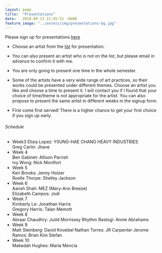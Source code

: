 ```yaml
---
layout: page
title:  "Presentations"
date:   2018-09-13 21:45:51 -0400
feature_image: "../assets/img/presentations-bg.jpg"
---
```


Please sign up for presentations [here](https://docs.google.com/spreadsheets/d/1ZXP5Y2u4MbgwM_KZMIRswBQNS5wGiDx4AGXsN6ALnMY/edit?usp=sharing)

* Choose an artist from the [list](http://introfall2018.dlarts.xyz/resources/) for presentation.

* You can also present an artist who is not on the list, but please email in advance to confirm it with me.

* You are only going to present one time in the whole semester.

* Some of the artists have a very wide range of art practices, so their works could be presented under different themes. Choose an artist you like and choose a time to present it. I will contact you if I found that your choice of time/theme is not appropriate for the artist. You can also propose to present the same artist in different weeks in the signup form.

* First come first served! There is a higher chance to get your first choice if you sign up early.

<h6>Schedule</h6>

* Week3
        Elisia Lopez: Y0UNG-HAE CHANG HEAVY INDUSTRIES   
        Greg Carlin: Jhave
* Week 4  
        Ben Gabinet: Allison Parrish   
        Ivy Wong: Nick Montfort  
* Week 5  
        Keri Brooks: Jenny Holzer  
        Roelle Thorpe: Shelley Jackson  
* Week 6  
        Aansh Shah: MEZ (Mary-Ann Breeze)  
        Elizabeth Campos: Jodi
* Week 7  
        Kimberly Le: Jonathan Harris  
        Gregory Harris: Talan Memott
* Week 8  
        Abraar Chaudhry: Judd Morrissey
        Rhythm Rastogi: Annie Abrahams
* Week 9  
        Matt Steinberg: David Knoebel
        Nathan Torres: JR Carpenter
        Jerome Ramos: Brian Kim Stefan
* Week 10  
        Makedah Hughes: Maria Mencia



<!-- Final List


Week7 (10/23) Data and Internet

Week8 (10/30) Playful texts: Interactivity and Performance

Week9 (11/6) Digital Poetics

Week10 (11/13) Translation and multilingual practices -->
